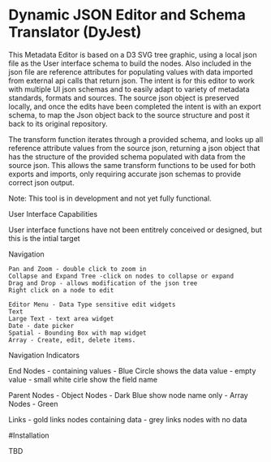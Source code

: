 # Dynamic JSON Editor and Schema Translator (DyJest)

This Metadata Editor is based on a D3 SVG tree graphic, using a local json file as the User interface schema to build the nodes. Also included in the json file are reference attributes for populating values with data imported from external api calls that return json.  The intent is for this editor to work with multiple UI json schemas and to easily adapt to variety of metadata standards, formats and sources.  The source json object is preserved locally, and once the edits have been completed the intent is with an export schema, to map the Json object back to the source structure and post it back to its original repository.

The transform function iterates through a provided schema, and looks up all reference attribute values from the source json, returning a json object that has the structure of the provided schema populated with data from the source json. This allows the same transform functions to be used for both exports and imports, only requiring accurate json schemas to provide correct json output.

Note: This tool is in development and not yet fully functional.

User Interface Capabilities

User interface functions have not been entitrely conceived or designed, but this is the intial target

Navigation

    Pan and Zoom - double click to zoom in 
    Collapse and Expand Tree -click on nodes to collapse or expand
    Drag and Drop - allows modification of the json tree
    Right click on a node to edit

    Editor Menu - Data Type sensitive edit widgets
	Text 
	Large Text - text area widget
	Date - date picker
	Spatial - Bounding Box with map widget
	Array - Create, edit, delete items.

Navigation Indicators

  End Nodes 	- containing values - Blue Circle shows the data value
  		- empty value - small white cirle show the field name

  Parent Nodes  - Object Nodes - Dark Blue show node name only
  		- Array Nodes - Green 
  
  Links 	- gold links nodes containing data
  		- grey links nodes with no data

#Installation

TBD




 
 

